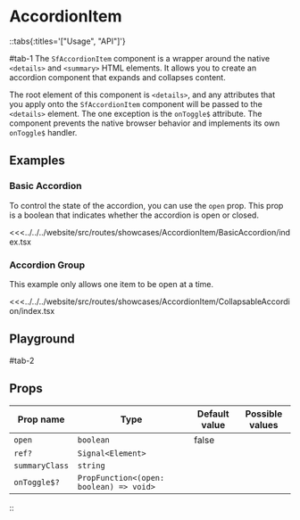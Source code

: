 # AccordionItem

::tabs{:titles='["Usage", "API"]'}

#tab-1
The `SfAccordionItem` component is a wrapper around the native `<details>` and `<summary>` HTML elements. It allows you to create an accordion component that expands and collapses content.

The root element of this component is `<details>`, and any attributes that you apply onto the `SfAccordionItem` component will be passed to the `<details>` element. The one exception is the `onToggle$` attribute. The component prevents the native browser behavior and implements its own `onToggle$` handler.

## Examples

### Basic Accordion

To control the state of the accordion, you can use the `open` prop. This prop is a boolean that indicates whether the accordion is open or closed.

<Showcase showcase-name="AccordionItem/BasicAccordion" style="min-height:400px">

<<<../../../website/src/routes/showcases/AccordionItem/BasicAccordion/index.tsx

</Showcase>

### Accordion Group

This example only allows one item to be open at a time.

<Showcase showcase-name="AccordionItem/CollapsableAccordion" style="min-height:400px">

<<<../../../website/src/routes/showcases/AccordionItem/CollapsableAccordion/index.tsx

</Showcase>

<!-- ### Animated

Animate AccordionItem to give that nice feeling of smooth transition.

<Showcase showcase-name="AccordionItem/AccordionAnimate" style="min-height:400px">

<<<../../../website/src/routes/showcases/AccordionItem/AccordionAnimate/index.tsx

</Showcase>

## Accessibility Notes

Since `SfAccordion` uses `<details>` and `<summary>` HTML elements, it inherits all of their accessibility features.

For example, `<summary>` elements are focusable and can be activated by pressing the `Enter` or `Space` keys. -->

## Playground

<Generate />

#tab-2

## Props

| Prop name      | Type                                    | Default value | Possible values |
| -------------- | --------------------------------------- | ------------- | --------------- |
| `open`         | `boolean`                               | false         |                 |
| `ref?`         | `Signal<Element>`                       |               |                 |
| `summaryClass` | `string`                                |               |                 |
| `onToggle$?`   | `PropFunction<(open: boolean) => void>` |               |                 |

::
